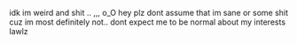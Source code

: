 idk im weird and shit .. ,,, o_O hey plz dont assume that im sane or some shit cuz im most definitely not.. dont expect me to be normal about my interests lawlz
